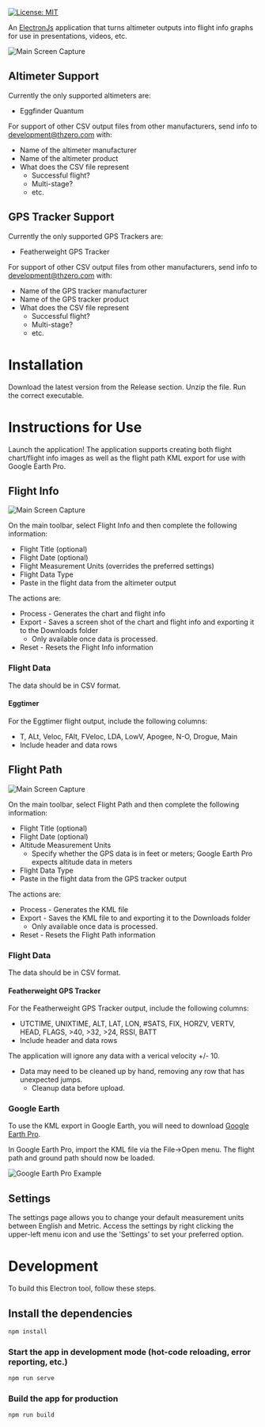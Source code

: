 [![License: MIT](https://img.shields.io/badge/License-MIT-yellow.svg)](https://opensource.org/licenses/MIT)

An [ElectronJs](https://www.electronjs.org) application that turns altimeter outputs into flight info graphs for use in presentations, videos, etc.

![Main Screen Capture](/images/screencap.png)

## Altimeter Support

Currently the only supported altimeters are:

* Eggfinder Quantum

For support of other CSV output files from other manufacturers, send info to [development@thzero.com](mailto:development@thzero.com?subject=[Rocket%20Graph]%20Altimeter%20Support%2Example) with:

* Name of the altimeter manufacturer
* Name of the altimeter product
* What does the CSV file represent
    * Successful flight?
    * Multi-stage?
    * etc.

## GPS Tracker Support

Currently the only supported GPS Trackers are:

* Featherweight GPS Tracker

For support of other CSV output files from other manufacturers, send info to [development@thzero.com](mailto:development@thzero.com?subject=[Rocket%20Graph]%20GPS%20Tracker%20Support%2Example) with:

* Name of the GPS tracker manufacturer
* Name of the GPS tracker product
* What does the CSV file represent
    * Successful flight?
    * Multi-stage?
    * etc.

# Installation

Download the latest version from the Release section.
Unzip the file.
Run the correct executable.

# Instructions for Use

Launch the application!  The application supports creating both flight chart/flight info images as well as the flight path KML export for use with Google Earth Pro.

## Flight Info

![Main Screen Capture](/images/screencap.png)

On the main toolbar, select Flight Info and then complete the following information:

* Flight Title (optional)
* Flight Date (optional)
* Flight Measurement Units (overrides the preferred settings)
* Flight Data Type
* Paste in the flight data from the altimeter output

The actions are:

* Process - Generates the chart and flight info
* Export - Saves a screen shot of the chart and flight info and exporting it to the Downloads folder
    * Only available once data is processed.
* Reset - Resets the Flight Info information

### Flight Data

The data should be in CSV format.

#### Eggtimer

For the Eggtimer flight output, include the following columns:
* T, ALt, Veloc, FAlt, FVeloc, LDA, LowV, Apogee, N-O, Drogue, Main
* Include header and data rows

## Flight Path

![Main Screen Capture](/images/screencap2.png)

On the main toolbar, select Flight Path and then complete the following information:

* Flight Title (optional)
* Flight Date (optional)
* Altitude Measurement Units
    * Specify whether the GPS data is in feet or meters; Google Earth Pro expects altitude data in meters
* Flight Data Type
* Paste in the flight data from the GPS tracker output

The actions are:

* Process - Generates the KML file
* Export - Saves the KML file to and exporting it to the Downloads folder
    * Only available once data is processed.
* Reset - Resets the Flight Path information

### Flight Data

The data should be in CSV format.

#### Featherweight GPS Tracker

For the Featherweight GPS Tracker output, include the following columns:
* UTCTIME, UNIXTIME, ALT, LAT, LON, #SATS, FIX, HORZV, VERTV, HEAD, FLAGS, >40, >32, >24, RSSI, BATT
* Include header and data rows

The application will ignore any data with a verical velocity +/- 10.
* Data may need to be cleaned up by hand, removing any row that has unexpected jumps.
    * Cleanup data before upload.

### Google Earth

To use the KML export in Google Earth, you will need to download [Google Earth Pro](https://www.google.com/earth/versions).

In Google Earth Pro, import the KML file via the File->Open menu.
The flight path and ground path should now be loaded.

![Google Earth Pro Example](/images/googlearthexample.png)

## Settings
The settings page allows you to change your default measurement units between English and Metric.  Access the settings by right clicking the upper-left menu icon and use the 'Settings' to set your preferred option.

# Development

To build this Electron tool, follow these steps.

## Install the dependencies
```bash
npm install
```

### Start the app in development mode (hot-code reloading, error reporting, etc.)
```bash
npm run serve
```

### Build the app for production
```bash
npm run build
```
